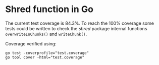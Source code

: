 # Shred function in Go

The current test coverage is 84.3%.
To reach the 100% coverage some tests could be written to check the *shred* package internal functions `overwriteInChunks()` and `writeChunk()`.

Coverage verified using:

```
go test -coverprofile="test.coverage"
go tool cover -html="test.coverage"
```

